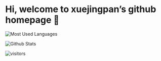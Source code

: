 # Hi, welcome to xuejingpan’s github homepage 👋

![Most Used Languages](https://github-readme-stats.vercel.app/api/top-langs/?username=xuejingpan&theme=dark&layout=compact)

![Github Stats](https://github-readme-stats.vercel.app/api?username=xuejingpan&show_icons=true&theme=dark&count_private=true)

![visitors](https://visitor-badge.glitch.me/badge?page_id=xuejingpan&left_color=green&right_color=red)

<!--
**xuejingpan/xuejingpan** is a ✨ _special_ ✨ repository because its `README.md` (this file) appears on your GitHub profile.

Here are some ideas to get you started:

- 🔭 I’m currently working on ...
- 🌱 I’m currently learning ...
- 👯 I’m looking to collaborate on ...
- 🤔 I’m looking for help with ...
- 💬 Ask me about ...
- 📫 How to reach me: ...
- 😄 Pronouns: ...
- ⚡ Fun fact: ...
-->
